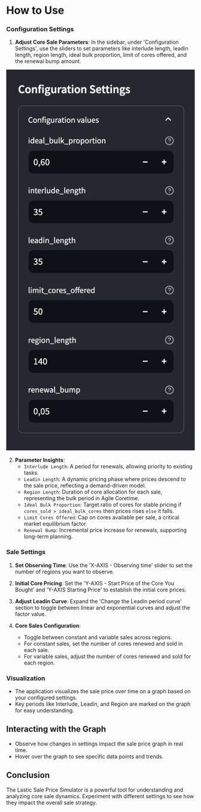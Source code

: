 # How to Use

### Configuration Settings

1. **Adjust Core Sale Parameters**: In the sidebar, under 'Configuration Settings', use the sliders to set parameters like interlude length, leadin length, region length, ideal bulk proportion, limit of cores offered, and the renewal bump amount.

![config](./img/config.png)

2. **Parameter Insights**:
   - `Interlude Length`: A period for renewals, allowing priority to existing tasks.
   - `Leadin Length`: A dynamic pricing phase where prices descend to the sale price, reflecting a demand-driven model.
   - `Region Length`: Duration of core allocation for each sale, representing the bulk period in Agile Coretime.
   - `Ideal Bulk Proportion`: Target ratio of cores for stable pricing if `cores_sold > ideal_bulk_cores` then prices rises `else` it falls.
   - `Limit Cores Offered`: Cap on cores available per sale, a critical market equilibrium factor.
   - `Renewal Bump`: Incremental price increase for renewals, supporting long-term planning.

### Sale Settings

1. **Set Observing Time**: Use the 'X-AXIS - Observing time' slider to set the number of regions you want to observe.

2. **Initial Core Pricing**: Set the 'Y-AXIS - Start Price of the Core You Bought' and 'Y-AXIS Starting Price' to establish the initial core prices.

3. **Adjust Leadin Curve**: Expand the 'Change the Leadin period curve' section to toggle between linear and exponential curves and adjust the factor value.

4. **Core Sales Configuration**:
   - Toggle between constant and variable sales across regions.
   - For constant sales, set the number of cores renewed and sold in each sale.
   - For variable sales, adjust the number of cores renewed and sold for each region.

### Visualization

- The application visualizes the sale price over time on a graph based on your configured settings.
- Key periods like Interlude, Leadin, and Region are marked on the graph for easy understanding.

## Interacting with the Graph

- Observe how changes in settings impact the sale price graph in real time.
- Hover over the graph to see specific data points and trends.

## Conclusion

The Lastic Sale Price Simulator is a powerful tool for understanding and analyzing core sale dynamics. Experiment with different settings to see how they impact the overall sale strategy.

